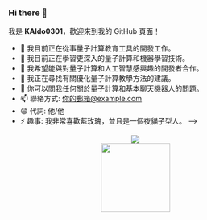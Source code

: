 ### Hi there 👋

我是 **KAIdo0301**，歡迎來到我的 GitHub 頁面！

- 🔭 我目前正在從事量子計算教育工具的開發工作。
- 🌱 我目前正在學習更深入的量子計算和機器學習技術。
- 👯 我希望能與對量子計算和人工智慧感興趣的開發者合作。
- 🤔 我正在尋找有關優化量子計算教學方法的建議。
- 💬 你可以問我任何關於量子計算和基本聊天機器人的問題。
- 📫 聯絡方式: [你的郵箱@example.com](mailto:你的郵箱@example.com)
- 😄 代詞: 他/他
- ⚡ 趣事: 我非常喜歡藍玫瑰，並且是一個夜貓子型人。
-->
<div align="center"> <img src="https://metrics.lecoq.io/sun0225SUN?template=classic&config.timezone=Asia%2FShanghai"> </div>
<div align="center"> <img height="137px" src="https://github-readme-stats.vercel.app/api?username=sun0225SUN&hide_title=true&hide_border=true&show_icons=trueline_height=21&text_color=000&icon_color=000&bg_color=0,ea6161,ffc64d,fffc4d,52fa5a&theme=graywhite" /> </div>
